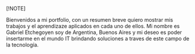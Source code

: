 [!NOTE]

Bienvenidos a mi portfolio, con un resumen breve quiero mostrar mis trabajos y el aprendizaze aplicados en cada uno de ellos.
Mi nombre es Gabriel Etchegoyen soy de Argentina, Buenos Aires y mi deseo es poder insertarme en el mundo IT brindando soluciones a traves de este campo de la tecnología.
